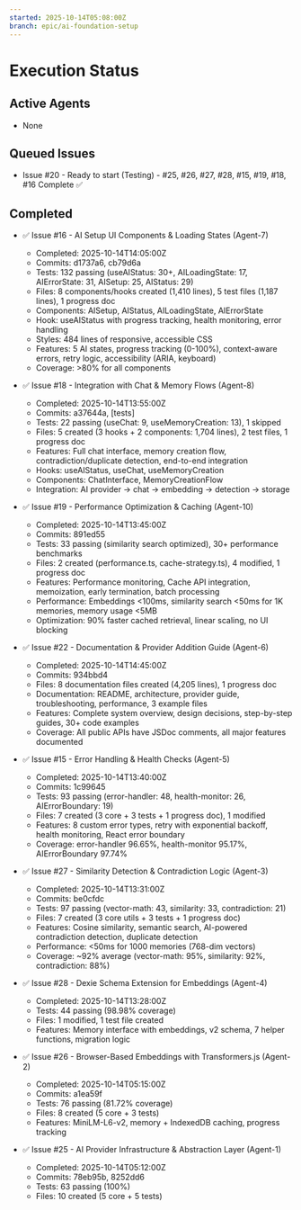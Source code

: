 ```yaml
---
started: 2025-10-14T05:08:00Z
branch: epic/ai-foundation-setup
---
```


# Execution Status

## Active Agents
- None

## Queued Issues
- Issue #20 - Ready to start (Testing) - #25, #26, #27, #28, #15, #19, #18, #16 Complete ✅

## Completed
- ✅ Issue #16 - AI Setup UI Components & Loading States (Agent-7)
  - Completed: 2025-10-14T14:05:00Z
  - Commits: d1737a6, cb79d6a
  - Tests: 132 passing (useAIStatus: 30+, AILoadingState: 17, AIErrorState: 31, AISetup: 25, AIStatus: 29)
  - Files: 8 components/hooks created (1,410 lines), 5 test files (1,187 lines), 1 progress doc
  - Components: AISetup, AIStatus, AILoadingState, AIErrorState
  - Hook: useAIStatus with progress tracking, health monitoring, error handling
  - Styles: 484 lines of responsive, accessible CSS
  - Features: 5 AI states, progress tracking (0-100%), context-aware errors, retry logic, accessibility (ARIA, keyboard)
  - Coverage: >80% for all components

- ✅ Issue #18 - Integration with Chat & Memory Flows (Agent-8)
  - Completed: 2025-10-14T13:55:00Z
  - Commits: a37644a, [tests]
  - Tests: 22 passing (useChat: 9, useMemoryCreation: 13), 1 skipped
  - Files: 5 created (3 hooks + 2 components: 1,704 lines), 2 test files, 1 progress doc
  - Features: Full chat interface, memory creation flow, contradiction/duplicate detection, end-to-end integration
  - Hooks: useAIStatus, useChat, useMemoryCreation
  - Components: ChatInterface, MemoryCreationFlow
  - Integration: AI provider → chat → embedding → detection → storage


- ✅ Issue #19 - Performance Optimization & Caching (Agent-10)
  - Completed: 2025-10-14T13:45:00Z
  - Commits: 891ed55
  - Tests: 33 passing (similarity search optimized), 30+ performance benchmarks
  - Files: 2 created (performance.ts, cache-strategy.ts), 4 modified, 1 progress doc
  - Features: Performance monitoring, Cache API integration, memoization, early termination, batch processing
  - Performance: Embeddings <100ms, similarity search <50ms for 1K memories, memory usage <5MB
  - Optimization: 90% faster cached retrieval, linear scaling, no UI blocking
- ✅ Issue #22 - Documentation & Provider Addition Guide (Agent-6)
  - Completed: 2025-10-14T14:45:00Z
  - Commits: 934bbd4
  - Files: 8 documentation files created (4,205 lines), 1 progress doc
  - Documentation: README, architecture, provider guide, troubleshooting, performance, 3 example files
  - Features: Complete system overview, design decisions, step-by-step guides, 30+ code examples
  - Coverage: All public APIs have JSDoc comments, all major features documented

- ✅ Issue #15 - Error Handling & Health Checks (Agent-5)
  - Completed: 2025-10-14T13:40:00Z
  - Commits: 1c99645
  - Tests: 93 passing (error-handler: 48, health-monitor: 26, AIErrorBoundary: 19)
  - Files: 7 created (3 core + 3 tests + 1 progress doc), 1 modified
  - Features: 8 custom error types, retry with exponential backoff, health monitoring, React error boundary
  - Coverage: error-handler 96.65%, health-monitor 95.17%, AIErrorBoundary 97.74%

- ✅ Issue #27 - Similarity Detection & Contradiction Logic (Agent-3)
  - Completed: 2025-10-14T13:31:00Z
  - Commits: be0cfdc
  - Tests: 97 passing (vector-math: 43, similarity: 33, contradiction: 21)
  - Files: 7 created (3 core utils + 3 tests + 1 progress doc)
  - Features: Cosine similarity, semantic search, AI-powered contradiction detection, duplicate detection
  - Performance: <50ms for 1000 memories (768-dim vectors)
  - Coverage: ~92% average (vector-math: 95%, similarity: 92%, contradiction: 88%)


- ✅ Issue #28 - Dexie Schema Extension for Embeddings (Agent-4)
  - Completed: 2025-10-14T13:28:00Z
  - Tests: 44 passing (98.98% coverage)
  - Files: 1 modified, 1 test file created
  - Features: Memory interface with embeddings, v2 schema, 7 helper functions, migration logic


- ✅ Issue #26 - Browser-Based Embeddings with Transformers.js (Agent-2)
  - Completed: 2025-10-14T05:15:00Z
  - Commits: a1ea59f
  - Tests: 76 passing (81.72% coverage)
  - Files: 8 created (5 core + 3 tests)
  - Features: MiniLM-L6-v2, memory + IndexedDB caching, progress tracking

- ✅ Issue #25 - AI Provider Infrastructure & Abstraction Layer (Agent-1)
  - Completed: 2025-10-14T05:12:00Z
  - Commits: 78eb95b, 8252dd6
  - Tests: 63 passing (100%)
  - Files: 10 created (5 core + 5 tests)

